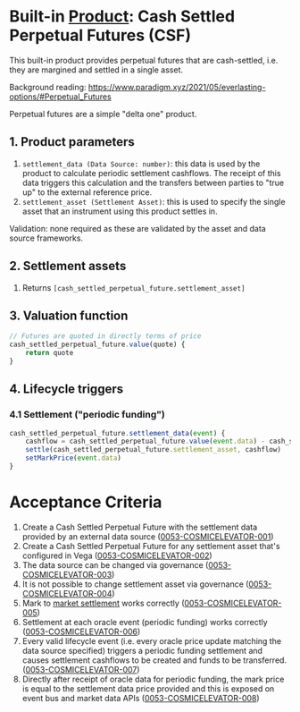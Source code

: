 # Built-in [Product](./0051-PROD-product.md): Cash Settled Perpetual Futures (CSF)

This built-in product provides perpetual futures that are cash-settled, i.e. they are margined and settled in a single asset.

Background reading: https://www.paradigm.xyz/2021/05/everlasting-options/#Perpetual_Futures

Perpetual futures are a simple "delta one" product.


## 1. Product parameters

1. `settlement_data (Data Source: number)`: this data is used by the product to calculate periodic settlement cashflows. The receipt of this data triggers this calculation and the transfers between parties to "true up" to the external reference price.
1. `settlement_asset (Settlement Asset)`: this is used to specify the single asset that an instrument using this product settles in.

Validation: none required as these are validated by the asset and data source frameworks.


## 2. Settlement assets

1. Returns `[cash_settled_perpetual_future.settlement_asset]`


## 3. Valuation function

```javascript
// Futures are quoted in directly terms of price 
cash_settled_perpetual_future.value(quote) {
	return quote
}
```


## 4. Lifecycle triggers


### 4.1 Settlement ("periodic funding")

```javascript
cash_settled_perpetual_future.settlement_data(event) {
	cashflow = cash_settled_perpetual_future.value(event.data) - cash_settled_perpetual_future.value(market.mark_price)) 
	settle(cash_settled_perpetual_future.settlement_asset, cashflow)
	setMarkPrice(event.data)
}
```


# Acceptance Criteria

1. Create a Cash Settled Perpetual Future with the settlement data provided by an external data source (<a name="0053-COSMICELEVATOR-001" href="#0053-COSMICELEVATOR-001">0053-COSMICELEVATOR-001</a>)
2. Create a Cash Settled Perpetual Future for any settlement asset that's configured in Vega (<a name="0053-COSMICELEVATOR-002" href="#0053-COSMICELEVATOR-002">0053-COSMICELEVATOR-002</a>)
3. The data source can be changed via governance (<a name="0053-COSMICELEVATOR-003" href="#0053-COSMICELEVATOR-003">0053-COSMICELEVATOR-003</a>)
4. It is not possible to change settlement asset via governance (<a name="0053-COSMICELEVATOR-004" href="#0053-COSMICELEVATOR-004">0053-COSMICELEVATOR-004</a>)
5. Mark to [market settlement](./0003-MTMK-mark_to_market_settlement.md) works correctly (<a name="0053-COSMICELEVATOR-005" href="#0053-COSMICELEVATOR-005">0053-COSMICELEVATOR-005</a>)
6. Settlement at each oracle event (periodic funding) works correctly (<a name="0053-COSMICELEVATOR-006" href="#0053-COSMICELEVATOR-006">0053-COSMICELEVATOR-006</a>)
7. Every valid lifecycle event (i.e. every oracle price update matching the data source specified) triggers a periodic funding settlement and causes settlement cashflows to be created and funds to be transferred. (<a name="0053-COSMICELEVATOR-007" href="#0053-COSMICELEVATOR-007">0053-COSMICELEVATOR-007</a>)
8. Directly after receipt of oracle data for periodic funding, the mark price is equal to the settlement data price provided and this is exposed on event bus and market data APIs (<a name="0053-COSMICELEVATOR-008" href="#0053-COSMICELEVATOR-008">0053-COSMICELEVATOR-008</a>)